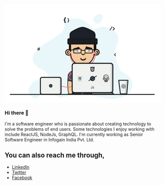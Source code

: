
<p align="center"><img align="center" src="https://raw.githubusercontent.com/imakshath/imakshath/master/1%20IRGHmiGsa16stedQvIaZfw.gif" alt="Akshath kumar M - Senior Software Engineer"></p>

### Hi there 👋

I'm a software engineer who is passionate about creating technology to solve the problems of end users. Some technologies I enjoy working with include ReactJS, NodeJs, GraphQL. I'm currently working as Senior Software Engineer in Infogain India Pvt. Ltd.

## You can also reach me through,

- <a href="https://www.linkedin.com/in/akshathkumar">LinkedIn</a>
- <a href="https://www.twitter.com/iam__akshath">Twitter</a>
- <a href="https://www.facebook.com/akshath.kumar.180">Facebook</a>

